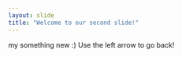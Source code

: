 ```yaml
---
layout: slide
title: "Welcome to our second slide!"
---
```

my something new :)
Use the left arrow to go back!
